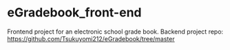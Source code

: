# eGradebook_front-end
Frontend project for an electronic school grade book. Backend project repo: https://github.com/Tsukuyomi212/eGradebook/tree/master
